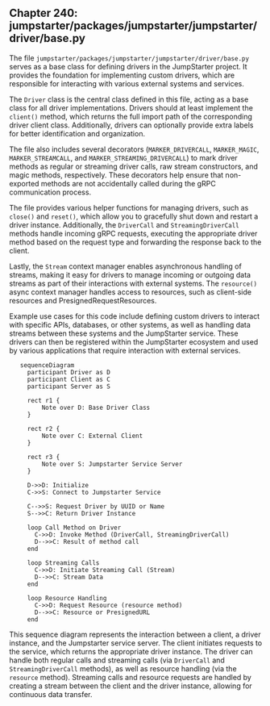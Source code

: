 ## Chapter 240: jumpstarter/packages/jumpstarter/jumpstarter/driver/base.py

 The file `jumpstarter/packages/jumpstarter/jumpstarter/driver/base.py` serves as a base class for defining drivers in the JumpStarter project. It provides the foundation for implementing custom drivers, which are responsible for interacting with various external systems and services.

   The `Driver` class is the central class defined in this file, acting as a base class for all driver implementations. Drivers should at least implement the `client()` method, which returns the full import path of the corresponding driver client class. Additionally, drivers can optionally provide extra labels for better identification and organization.

   The file also includes several decorators (`MARKER_DRIVERCALL`, `MARKER_MAGIC`, `MARKER_STREAMCALL`, and `MARKER_STREAMING_DRIVERCALL`) to mark driver methods as regular or streaming driver calls, raw stream constructors, and magic methods, respectively. These decorators help ensure that non-exported methods are not accidentally called during the gRPC communication process.

   The file provides various helper functions for managing drivers, such as `close()` and `reset()`, which allow you to gracefully shut down and restart a driver instance. Additionally, the `DriverCall` and `StreamingDriverCall` methods handle incoming gRPC requests, executing the appropriate driver method based on the request type and forwarding the response back to the client.

   Lastly, the `Stream` context manager enables asynchronous handling of streams, making it easy for drivers to manage incoming or outgoing data streams as part of their interactions with external systems. The `resource()` async context manager handles access to resources, such as client-side resources and PresignedRequestResources.

   Example use cases for this code include defining custom drivers to interact with specific APIs, databases, or other systems, as well as handling data streams between these systems and the JumpStarter service. These drivers can then be registered within the JumpStarter ecosystem and used by various applications that require interaction with external services.

 ```mermaid
    sequenceDiagram
      participant Driver as D
      participant Client as C
      participant Server as S

      rect r1 {
          Note over D: Base Driver Class
      }

      rect r2 {
          Note over C: External Client
      }

      rect r3 {
          Note over S: Jumpstarter Service Server
      }

      D->>D: Initialize
      C->>S: Connect to Jumpstarter Service

      C-->>S: Request Driver by UUID or Name
      S-->>C: Return Driver Instance

      loop Call Method on Driver
        C->>D: Invoke Method (DriverCall, StreamingDriverCall)
        D-->>C: Result of method call
      end

      loop Streaming Calls
        C->>D: Initiate Streaming Call (Stream)
        D-->>C: Stream Data
      end

      loop Resource Handling
        C->>D: Request Resource (resource method)
        D-->>C: Resource or PresignedURL
      end
  ```

This sequence diagram represents the interaction between a client, a driver instance, and the Jumpstarter service server. The client initiates requests to the service, which returns the appropriate driver instance. The driver can handle both regular calls and streaming calls (via `DriverCall` and `StreamingDriverCall` methods), as well as resource handling (via the `resource` method). Streaming calls and resource requests are handled by creating a stream between the client and the driver instance, allowing for continuous data transfer.